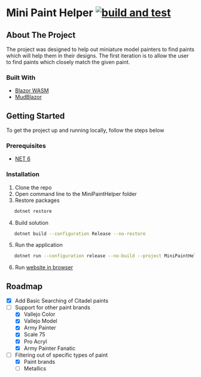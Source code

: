 # Mini Paint Helper [![build and test](https://github.com/Thewads/MiniPaintHelper/actions/workflows/main.yml/badge.svg)](https://github.com/Thewads/MiniPaintHelper/actions/workflows/main.yml)

<!-- ABOUT THE PROJECT -->
## About The Project

The project was designed to help out miniature model painters to find paints which will help them in their designs.
The first iteration is to allow the user to find paints which closely match the given paint.

### Built With
* [Blazor WASM](https://dotnet.microsoft.com/en-us/apps/aspnet/web-apps/blazor)
* [MudBlazor](https://mudblazor.com/)

<!-- GETTING STARTED -->
## Getting Started

To get the project up and running locally, follow the steps below

### Prerequisites

* [NET 6](https://dotnet.microsoft.com/en-us/download/dotnet/6.0)

### Installation
1. Clone the repo
2. Open command line to the MiniPaintHelper folder
3. Restore packages
```sh
   dotnet restore
   ```
4. Build solution
```sh
   dotnet build --configuration Release --no-restore
   ```
5. Run the application
```sh
   dotnet run --configuration release --no-build --project MiniPaintHelperUi/MiniPaintHelperUi.csproj
   ```
6. Run [website in browser](https://localhost:7155)

## Roadmap

- [x] Add Basic Searching of Citadel paints
- [ ] Support for other paint brands
    - [x] Vallejo Color
    - [x] Vallejo Model
    - [x] Army Painter
    - [X] Scale 75
    - [X] Pro Acryl
    - [X] Army Painter Fanatic 
- [ ] Filtering out of specific types of paint
    - [x] Paint brands
    - [ ] Metallics
